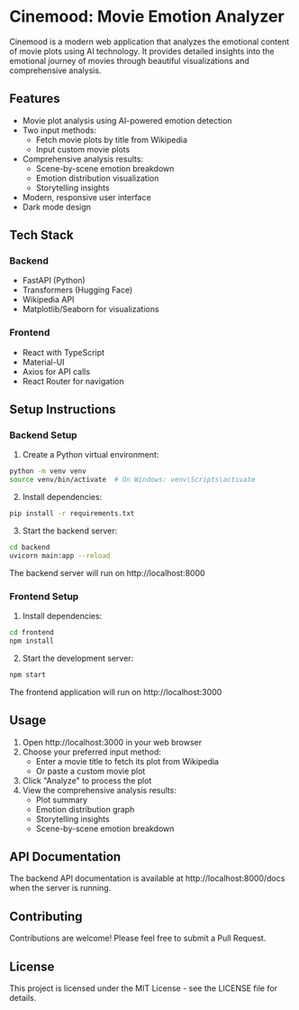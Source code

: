 # Cinemood: Movie Emotion Analyzer

Cinemood is a modern web application that analyzes the emotional content of movie plots using AI technology. It provides detailed insights into the emotional journey of movies through beautiful visualizations and comprehensive analysis.

## Features

- Movie plot analysis using AI-powered emotion detection
- Two input methods:
  - Fetch movie plots by title from Wikipedia
  - Input custom movie plots
- Comprehensive analysis results:
  - Scene-by-scene emotion breakdown
  - Emotion distribution visualization
  - Storytelling insights
- Modern, responsive user interface
- Dark mode design

## Tech Stack

### Backend
- FastAPI (Python)
- Transformers (Hugging Face)
- Wikipedia API
- Matplotlib/Seaborn for visualizations

### Frontend
- React with TypeScript
- Material-UI
- Axios for API calls
- React Router for navigation

## Setup Instructions

### Backend Setup

1. Create a Python virtual environment:
```bash
python -m venv venv
source venv/bin/activate  # On Windows: venv\Scripts\activate
```

2. Install dependencies:
```bash
pip install -r requirements.txt
```

3. Start the backend server:
```bash
cd backend
uvicorn main:app --reload
```

The backend server will run on http://localhost:8000

### Frontend Setup

1. Install dependencies:
```bash
cd frontend
npm install
```

2. Start the development server:
```bash
npm start
```

The frontend application will run on http://localhost:3000

## Usage

1. Open http://localhost:3000 in your web browser
2. Choose your preferred input method:
   - Enter a movie title to fetch its plot from Wikipedia
   - Or paste a custom movie plot
3. Click "Analyze" to process the plot
4. View the comprehensive analysis results:
   - Plot summary
   - Emotion distribution graph
   - Storytelling insights
   - Scene-by-scene emotion breakdown

## API Documentation

The backend API documentation is available at http://localhost:8000/docs when the server is running.

## Contributing

Contributions are welcome! Please feel free to submit a Pull Request.

## License

This project is licensed under the MIT License - see the LICENSE file for details. 